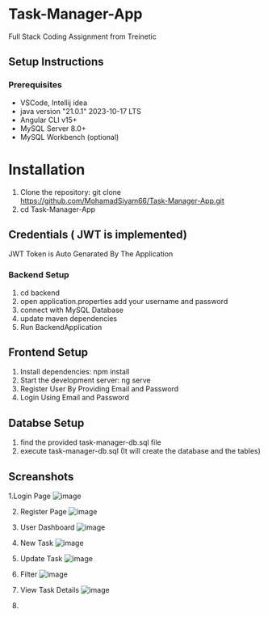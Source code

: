 # Task-Manager-App
Full Stack Coding Assignment from Treinetic
## Setup Instructions

### Prerequisites
- VSCode, Intellij idea
- java version "21.0.1" 2023-10-17 LTS
- Angular CLI v15+
- MySQL Server 8.0+
- MySQL Workbench (optional)

# Installation
1. Clone the repository:
   git clone https://github.com/MohamadSiyam66/Task-Manager-App.git
2. cd Task-Manager-App

## Credentials ( JWT is implemented)
   JWT Token is Auto Genarated By The Application
   
### Backend Setup
1. cd backend
2. open application.properties
   add your username and password
3. connect with MySQL Database
4. update maven dependencies
5. Run BackendApplication

## Frontend Setup
1. Install dependencies: npm install
2. Start the development server: ng serve
3. Register User By Providing Email and Password
4. Login Using Email and Password

## Databse Setup
1. find the provided task-manager-db.sql file
2. execute task-manager-db.sql (It will create the database and the tables)

## Screanshots
1.Login Page
![image](https://github.com/user-attachments/assets/02f80425-b460-492e-b91d-aded6f1fae0d)

2. Register Page
![image](https://github.com/user-attachments/assets/15a4f648-4c51-4eac-9ded-b2d778e17dfe)

3. User Dashboard
![image](https://github.com/user-attachments/assets/1645ae09-8cff-4466-b07f-5a82340fb52f)

4. New Task
![image](https://github.com/user-attachments/assets/bdb4dcc3-4e2f-4f34-a5c6-8de43f379081)

5. Update Task
![image](https://github.com/user-attachments/assets/bf2b3c59-c90b-452f-a37a-56fed30b206a)

6. Filter
![image](https://github.com/user-attachments/assets/b8f24991-fac0-4765-a211-a5a94e117a25)


7. View Task Details
![image](https://github.com/user-attachments/assets/4f55d8e4-7bf0-44ff-a595-9febb33e3b11)

8.





